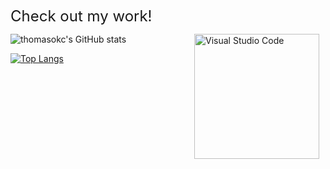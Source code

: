 <font size="5">Check out my work!</font>

<img align="right" alt="Visual Studio Code" width="200px" src="https://user-images.githubusercontent.com/5713670/87202985-820dcb80-c2b6-11ea-9f56-7ec461c497c3.gif" style="padding-right:10px;" />

![thomasokc's GitHub stats](https://github-readme-stats.vercel.app/api?username=thomasokc&show_icons=true&theme=default)

[![Top Langs](https://github-readme-stats.vercel.app/api/top-langs/?username=thomasokc&layout=compact&theme=default)](https://github.com/thomasokc/github-readme-stats)